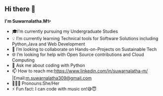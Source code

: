  ## Hi there 👋


**I'm Suwarnalatha.M✨**


- 🎓I’m currently pursuing my Undergraduate Studies
- 💡 I’m currently learning Technical tools for Software Solutions including Python,Java and Web Development
- 🤝 I’m looking to collaborate on Hands-on-Projects on Sustainable Tech
- 🌐 I’m looking for help with Open Source contributions and Cloud Computing
- 💬 Ask me about coding with Python
- 📫 How to reach me:https://www.linkedin.com/in/suwarnalatha-m/ |Email:m.suwarnalatha309@gmail.com
- 👩🏽‍💻 Pronouns:She/Her
- ⚡ Fun fact: I can code with music on!😅😇

